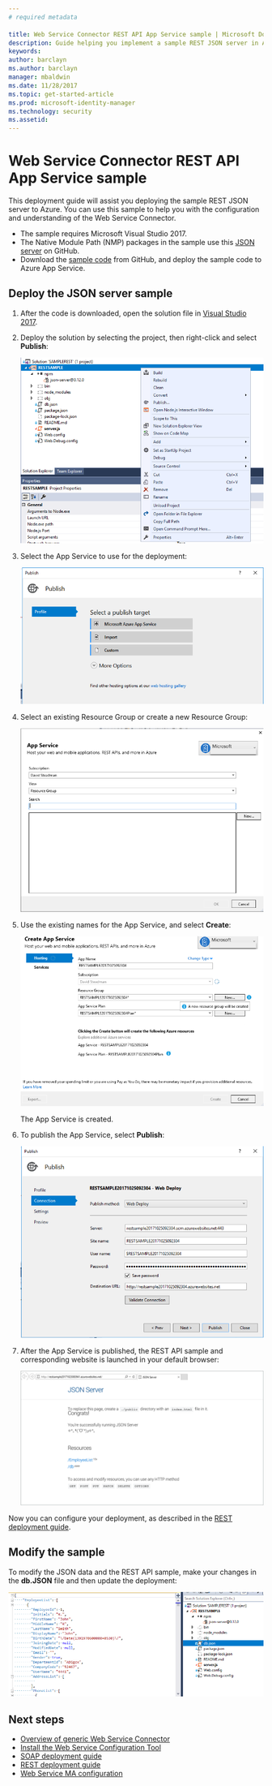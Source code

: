 ```yaml
---
# required metadata

title: Web Service Connector REST API App Service sample | Microsoft Docs
description: Guide helping you implement a sample REST JSON server in Azure
keywords:
author: barclayn
ms.author: barclayn
manager: mbaldwin
ms.date: 11/28/2017
ms.topic: get-started-article
ms.prod: microsoft-identity-manager
ms.technology: security
ms.assetid: 
---
```


# Web Service Connector REST API App Service sample

This deployment guide will assist you deploying the sample REST JSON server to Azure. You can use this sample to help you with the configuration and understanding of the Web Service Connector.

- The sample requires Microsoft Visual Studio 2017.
- The Native Module Path (NMP) packages in the sample use this [JSON server](https://github.com/typicode/JSON-server) on GitHub.
- Download the [sample code](https://github.com/fimguy/SAMPLEREST) from GitHub, and deploy the sample code to Azure App Service.

## Deploy the JSON server sample

1. After the code is downloaded, open the solution file in [Visual Studio 2017](https://www.visualstudio.com/downloads/).

2. Deploy the solution by selecting the project, then right-click and select **Publish**:

    ![Publish the solution](media/microsoft-identity-manager-2016-ma-ws-restsample/publish-project.png)

3. Select the App Service to use for the deployment:

    ![Select the App Service](media/microsoft-identity-manager-2016-ma-ws-restsample/app-service.png)

4. Select an existing Resource Group or create a new Resource Group:

    ![Select a Resource Group](media/microsoft-identity-manager-2016-ma-ws-restsample/resource-group.png)

5. Use the existing names for the App Service, and select **Create**:

    ![Create the App Service](media/microsoft-identity-manager-2016-ma-ws-restsample/create.png)

    The App Service is created.

6. To publish the App Service, select **Publish**:

    ![Publish the App Service](media/microsoft-identity-manager-2016-ma-ws-restsample/publish.png)

7. After the App Service is published, the REST API sample and corresponding website is launched in your default browser:

    ![Sample REST API and website](media/microsoft-identity-manager-2016-ma-ws-restsample/sample-rest-api.png)

Now you can configure your deployment, as described in the [REST deployment guide](microsoft-identity-manager-2016-ma-ws-restgeneric.md).


## Modify the sample

To modify the JSON data and the REST API sample, make your changes in the **db.JSON** file and then update the deployment:

![Update the db.JSON file](media/microsoft-identity-manager-2016-ma-ws-restsample/db-json.png)


## Next steps

- [Overview of generic Web Service Connector](microsoft-identity-manager-2016-ma-ws.md)
- [Install the Web Service Configuration Tool](microsoft-identity-manager-2016-ma-ws-install.md)
- [SOAP deployment guide](microsoft-identity-manager-2016-ma-ws-soap.md)
- [REST deployment guide](microsoft-identity-manager-2016-ma-ws-restgeneric.md)
- [Web Service MA configuration](microsoft-identity-manager-2016-ma-ws-maconfig.md)
